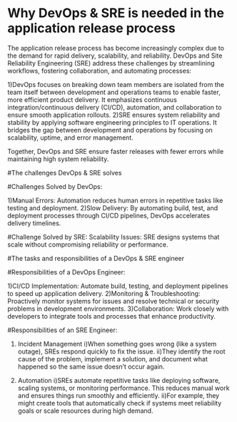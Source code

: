 # Why DevOps & SRE is needed in the application release process
The application release process has become increasingly complex due to the demand for rapid delivery, scalability, and reliability. DevOps and Site Reliability Engineering (SRE) address these challenges by streamlining workflows, fostering collaboration, and automating processes:

1)DevOps focuses on breaking down team members are isolated from the team itself  between development and operations teams to enable faster, more efficient product delivery. It emphasizes continuous integration/continuous delivery (CI/CD), automation, and collaboration to ensure smooth application rollouts.
2)SRE ensures system reliability and stability by applying software engineering principles to IT operations. It bridges the gap between development and operations by focusing on scalability, uptime, and error management.

Together, DevOps and SRE ensure faster releases with fewer errors while maintaining high system reliability.

#The challenges DevOps & SRE solves

#Challenges Solved by DevOps:

1)Manual Errors: Automation reduces human errors in repetitive tasks like testing and deployment.
2)Slow Delivery: By automating build, test, and deployment processes through CI/CD pipelines, DevOps accelerates delivery timelines.

#Challenge Solved by SRE:
Scalability Issues: SRE designs systems that scale without compromising reliability or performance.

#The tasks and responsibilities of a DevOps & SRE engineer

#Responsibilities of a DevOps Engineer:

1)CI/CD Implementation: Automate build, testing, and deployment pipelines to speed up application delivery.
2)Monitoring & Troubleshooting: Proactively monitor systems for issues and resolve technical or security problems in development environments.
3)Collaboration: Work closely with developers to integrate tools and processes that enhance productivity.

#Responsibilities of an SRE Engineer:
1) Incident Management 
i)When something goes wrong (like a system outage), SREs respond quickly to fix the issue.
ii)They identify the root cause of the problem, implement a solution, and document what happened so the same issue doesn’t occur again.

2) Automation
i)SREs automate repetitive tasks like deploying software, scaling systems, or monitoring performance. This reduces manual work and ensures things run smoothly and efficiently.
ii)For example, they might create tools that automatically check if systems meet reliability goals or scale resources during high demand.
